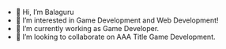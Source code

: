- 👋 Hi, I’m Balaguru
- 👀 I’m interested in Game Development and Web Development!
- 🌱 I’m currently working as Game Developer.
- 💞️ I’m looking to collaborate on AAA Title Game Development.

<!---
Bala2208/Bala2208 is a ✨ special ✨ repository because its `README.md` (this file) appears on your GitHub profile.
You can click the Preview link to take a look at your changes.
--->

